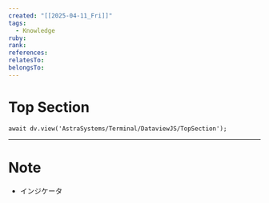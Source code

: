 ```yaml
---
created: "[[2025-04-11_Fri]]"
tags:
  - Knowledge
ruby: 
rank: 
references: 
relatesTo: 
belongsTo: 
---
```

# Top Section
```jsD
await dv.view('AstraSystems/Terminal/DataviewJS/TopSection');
```
---
# Note
- インジケータ